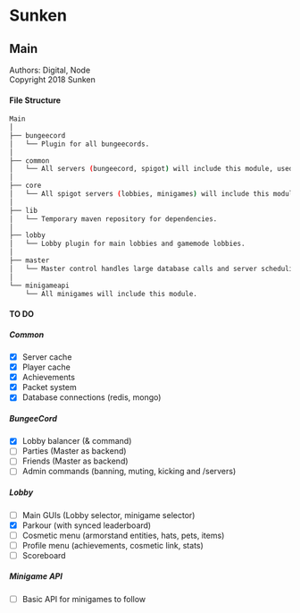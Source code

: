 ﻿# Sunken

## Main
Authors: Digital, Node  
Copyright 2018 Sunken

#### File Structure
```bash
Main
│
├── bungeecord
│   └── Plugin for all bungeecords.
│
├── common
│   └── All servers (bungeecord, spigot) will include this module, used for global utils.
│
├── core
│   └── All spigot servers (lobbies, minigames) will include this module, used for spigot utils.
│
├── lib
│   └── Temporary maven repository for dependencies.
│
├── lobby
│   └── Lobby plugin for main lobbies and gamemode lobbies.
│
├── master
│   └── Master control handles large database calls and server scheduling.
│
└── minigameapi
    └── All minigames will include this module.
```
#### TO DO
##### Common
- [x] Server cache
- [x] Player cache
- [x] Achievements
- [x] Packet system
- [x] Database connections (redis, mongo)

##### BungeeCord
- [x] Lobby balancer (& command)
- [ ] Parties (Master as backend) 
- [ ] Friends (Master as backend) 
- [ ] Admin commands (banning, muting, kicking and /servers)

##### Lobby
- [ ] Main GUIs (Lobby selector, minigame selector)
- [x] Parkour (with synced leaderboard)
- [ ] Cosmetic menu (armorstand entities, hats, pets, items)
- [ ] Profile menu (achievements, cosmetic link, stats)
- [ ] Scoreboard

##### Minigame API
- [ ] Basic API for minigames to follow
